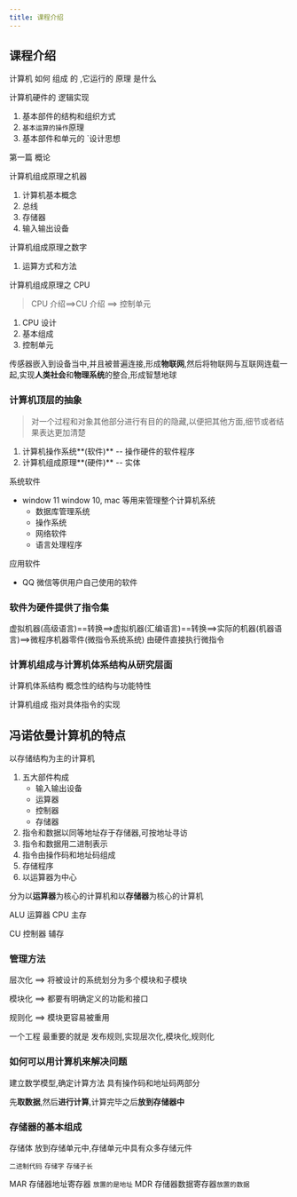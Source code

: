 ```yaml
---
title: 课程介绍
---
```


## 课程介绍

计算机 如何 组成 的 ,它运行的 原理 是什么

计算机硬件的 逻辑实现

1. 基本部件的结构和组织方式
2. `基本运算的操作`原理
3. 基本部件和单元的 `设计思想

第一篇 概论

计算机组成原理之机器

1. 计算机基本概念
2. 总线
3. 存储器
4. 输入输出设备

计算机组成原理之数字

1. 运算方式和方法

计算机组成原理之 CPU

> CPU 介绍==>CU 介绍 ==> 控制单元

1. CPU 设计
2. 基本组成
3. 控制单元

传感器嵌入到设备当中,并且被普遍连接,形成**物联网**,然后将物联网与互联网连载一起,实现**人类社会**和**物理系统**的整合,形成智慧地球

### 计算机顶层的抽象

> 对一个过程和对象其他部分进行有目的的隐藏,以便把其他方面,细节或者结果表达更加清楚

1. 计算机操作系统**(软件)** -- 操作硬件的软件程序
2. 计算机组成原理**(硬件)** -- 实体

系统软件

- window 11 window 10, mac 等用来管理整个计算机系统
  - 数据库管理系统
  - 操作系统
  - 网络软件
  - 语言处理程序

应用软件

- QQ 微信等供用户自己使用的软件

### 软件为硬件提供了指令集

虚拟机器(高级语言)==转换==>虚拟机器(汇编语言)==转换==>实际的机器(机器语言)==>微程序机器零件(微指令系统系统) 由硬件直接执行微指令

### 计算机组成与计算机体系结构从研究层面

计算机体系结构 概念性的结构与功能特性

计算机组成 指对具体指令的实现

## 冯诺依曼计算机的特点

以存储结构为主的计算机

1. 五大部件构成
   - 输入输出设备
   - 运算器
   - 控制器
   - 存储器
2. 指令和数据以同等地址存于存储器,可按地址寻访
3. 指令和数据用二进制表示
4. 指令由操作码和地址码组成
5. 存储程序
6. 以运算器为中心

分为以**运算器**为核心的计算机和以**存储器**为核心的计算机

ALU 运算器 CPU 主存

CU 控制器 辅存

### **管理方法**

层次化 ==> 将被设计的系统划分为多个模块和子模块

模块化 ==> 都要有明确定义的功能和接口

规则化 ==> 模块更容易被重用

一个工程 最重要的就是 发布规则,实现层次化,模块化,规则化

### 如何可以用计算机来解决问题

建立数学模型,确定计算方法 具有操作码和地址码两部分

先**取数据**,然后**进行计算**,计算完毕之后**放到存储器中**

### 存储器的基本组成

存储体 放到存储单元中,存储单元中具有众多存储元件

`二进制代码` `存储字` `存储子长`

MAR 存储器地址寄存器 `放置的是地址` MDR 存储器数据寄存器`放置的数据`
